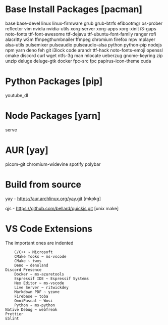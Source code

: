 # Base Install Packages [pacman]
base base-devel linux linux-firmware grub grub-btrfs efibootmgr os-prober reflector vim nvidia nvidia-utils xorg-server xorg-apps xorg-xinit i3-gaps noto-fonts ttf-font-awesome ttf-dejavu ttf-ubuntu-font-family ranger rofi alacritty w3m ffmpegthumbnailer ffmpeg chromium firefox mpv mplayer alsa-utils pulsemixer pulseaudio pulseaudio-alsa python python-pip nodejs npm yarn deno feh git i3lock code arandr ttf-hack noto-fonts-emoji openssl cmake discord curl wget ntfs-3g man mlocate ueberzug gnome-keyring zip unzip deluge deluge-gtk docker fpc-src fpc papirus-icon-theme cuda

# Python Packages [pip]
youtube_dl

# Node Packages [yarn]
serve

# AUR [yay]
picom-git chromium-widevine spotify polybar

# Build from source
yay 	- https://aur.archlinux.org/yay.git [mkpkg]

qjs	- https://github.com/bellard/quickjs.git [unix make]

# VS Code Extensions
The important ones are indented
```
    C/C++ ~ Microsoft
    CMake Tooks ~ ms-vscode
    CMake ~ twxs
    Deno ~ denoland
Discord Presence 
    Docker ~ ms-azuretools
    Espressif IDE ~ Espressif Systems
    Hex Editor ~ ms-vscode
    Live Server ~ ritwickdey
    Markdown PDF ~ yzane
    Firebase ~ toba
    OmniPascal ~ Wosi
    Python ~ ms-python
Native Debug ~ webfreak
Prettier
ESlint
```